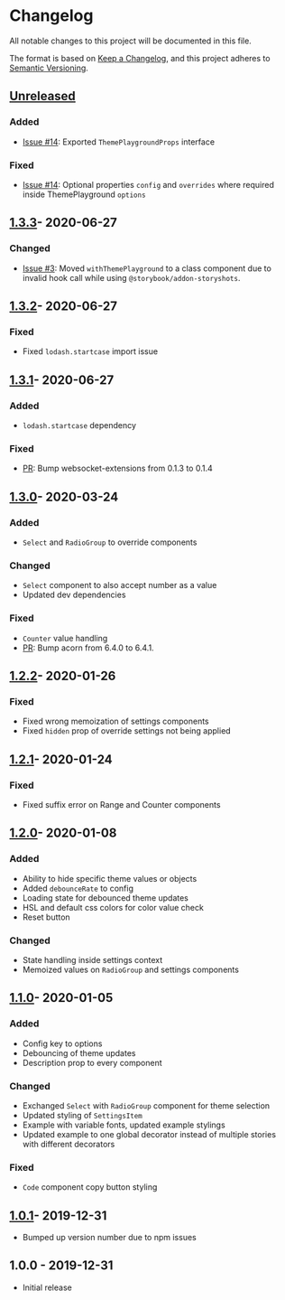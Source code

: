 # Changelog

All notable changes to this project will be documented in this file.

The format is based on [Keep a Changelog](https://keepachangelog.com/en/1.0.0/),
and this project adheres to [Semantic Versioning](https://semver.org/spec/v2.0.0.html).

## [Unreleased]

### Added

- [Issue #14](https://github.com/jeslage/storybook-addon-theme-playground/issues/14): Exported `ThemePlaygroundProps` interface

### Fixed

- [Issue #14](https://github.com/jeslage/storybook-addon-theme-playground/issues/14): Optional properties `config` and `overrides` where required inside ThemePlayground `options`

## [1.3.3]- 2020-06-27

### Changed

- [Issue #3](https://github.com/jeslage/storybook-addon-theme-playground/issues/3): Moved `withThemePlayground` to a class component due to invalid hook call while using `@storybook/addon-storyshots`.

## [1.3.2]- 2020-06-27

### Fixed

- Fixed `lodash.startcase` import issue

## [1.3.1]- 2020-06-27

### Added

- `lodash.startcase` dependency

### Fixed

- [PR](https://github.com/jeslage/storybook-addon-theme-playground/pull/5): Bump websocket-extensions from 0.1.3 to 0.1.4

## [1.3.0]- 2020-03-24

### Added

- `Select` and `RadioGroup` to override components

### Changed

- `Select` component to also accept number as a value
- Updated dev dependencies

### Fixed

- `Counter` value handling
- [PR](https://github.com/jeslage/storybook-addon-theme-playground/pull/1): Bump acorn from 6.4.0 to 6.4.1.

## [1.2.2]- 2020-01-26

### Fixed

- Fixed wrong memoization of settings components
- Fixed `hidden` prop of override settings not being applied

## [1.2.1]- 2020-01-24

### Fixed

- Fixed suffix error on Range and Counter components

## [1.2.0]- 2020-01-08

### Added

- Ability to hide specific theme values or objects
- Added `debounceRate` to config
- Loading state for debounced theme updates
- HSL and default css colors for color value check
- Reset button

### Changed

- State handling inside settings context
- Memoized values on `RadioGroup` and settings components

## [1.1.0]- 2020-01-05

### Added

- Config key to options
- Debouncing of theme updates
- Description prop to every component

### Changed

- Exchanged `Select` with `RadioGroup` component for theme selection
- Updated styling of `SettingsItem`
- Example with variable fonts, updated example stylings
- Updated example to one global decorator instead of multiple stories with different decorators

### Fixed

- `Code` component copy button styling

## [1.0.1]- 2019-12-31

- Bumped up version number due to npm issues

## 1.0.0 - 2019-12-31

- Initial release

[unreleased]: https://github.com/jeslage/storybook-addon-theme-playground/compare/v1.3.3...develop
[1.3.3]: https://github.com/jeslage/storybook-addon-theme-playground/compare/v1.3.3...1.3.2
[1.3.2]: https://github.com/jeslage/storybook-addon-theme-playground/compare/v1.3.1...1.3.2
[1.3.1]: https://github.com/jeslage/storybook-addon-theme-playground/compare/v1.3.0...1.3.1
[1.3.0]: https://github.com/jeslage/storybook-addon-theme-playground/compare/v1.2.2...1.3.0
[1.2.2]: https://github.com/jeslage/storybook-addon-theme-playground/compare/v1.2.1...v1.2.2
[1.2.1]: https://github.com/jeslage/storybook-addon-theme-playground/compare/v1.2.0...v1.2.1
[1.2.0]: https://github.com/jeslage/storybook-addon-theme-playground/compare/v1.1.0...v1.2.0
[1.1.0]: https://github.com/jeslage/storybook-addon-theme-playground/compare/v1.0.1...v1.1.0
[1.0.1]: https://github.com/jeslage/storybook-addon-theme-playground/compare/v1.0.0...v1.0.1
